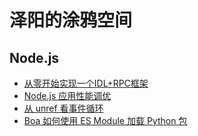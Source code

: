 # 泽阳的涂鸦空间

## Node.js
- [从零开始实现一个IDL+RPC框架](https://github.com/rickyes/rickyes.github.io/issues/1)
- [Node.js 应用性能调优](https://github.com/rickyes/rickyes.github.io/issues/4)
- [从 unref 看事件循环](https://www.ricky.im/2020/03/29/time-unref/)
- [Boa 如何使用 ES Module 加载 Python 包](https://www.ricky.im/2020/05/18/nodejs-esm-loader/)
